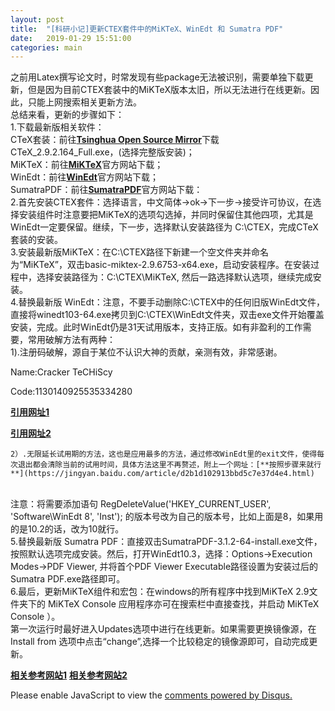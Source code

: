 ```yaml
---
layout: post
title:  "[科研小记]更新CTEX套件中的MiKTeX、WinEdt 和 Sumatra PDF"
date:   2019-01-29 15:51:00
categories: main
---
```


之前用Latex撰写论文时，时常发现有些package无法被识别，需要单独下载更新，但是因为目前CTEX套装中的MiKTeX版本太旧，所以无法进行在线更新。因此，只能上网搜索相关更新方法。<br>
总结来看，更新的步骤如下：<br>
1.下载最新版相关软件：<br>
CTeX套装：前往[**Tsinghua Open Source Mirror**](https://mirrors.tuna.tsinghua.edu.cn/ctex/legacy/2.9/)下载CTeX_2.9.2.164_Full.exe，(选择完整版安装)；
<br>
MiKTeX：前往[**MiKTeX**](https://miktex.org/download)官方网站下载；
<br>
WinEdt：前往[**WinEdt**](http://www.winedt.com/download.html)官方网站下载；
<br>
SumatraPDF：前往[**SumatraPDF**](https://www.sumatrapdfreader.org/download-free-pdf-viewer.html)官方网站下载：
<br>
2.首先安装CTEX套件：选择语言，中文简体->ok->下一步->接受许可协议，在选择安装组件时注意要把MiKTeX的选项勾选掉，并同时保留住其他四项，尤其是WinEdt一定要保留。继续，下一步，选择默认安装路径为 C:\CTEX，完成CTeX套装的安装。
<br>
3.安装最新版MiKTeX：在C:\CTEX路径下新建一个空文件夹并命名为“MiKTeX”，双击basic-miktex-2.9.6753-x64.exe，启动安装程序。在安装过程中，选择安装路径为：C:\CTEX\MiKTeX, 然后一路选择默认选项，继续完成安装。
<br>
4.替换最新版 WinEdt：注意，不要手动删除C:\CTEX中的任何旧版WinEdt文件，直接将winedt103-64.exe拷贝到C:\CTEX\WinEdt文件夹，双击exe文件开始覆盖安装，完成。此时WinEdt仍是31天试用版本，支持正版。如有非盈利的工作需要，常用破解方法有两种：
<br>
	1).注册码破解，源自于某位不认识大神的贡献，亲测有效，非常感谢。

Name:Cracker TeCHiScy
<br>

Code:1130140925535334280
<br>

[**引用网址1**](http://blog.csdn.net/sdujava2011/article/details/57409399)
<br>

[**引用网址2**](https://www.52pojie.cn/thread-595351-1-1.html)
<br>

	2）.无限延长试用期的方法，这也是应用最多的方法，通过修改WinEdt里的exit文件，使得每次退出都会清除当前的试用时间，具体方法这里不再赘述，附上一个网址：[**按照步骤来就行**](https://jingyan.baidu.com/article/d2b1d102913bbd5c7e37d4e4.html)
<br>
注意：将需要添加语句  RegDeleteValue('HKEY_CURRENT_USER', 'Software\WinEdt 8', 'Inst'); 的版本号改为自己的版本号，比如上面是8，如果用的是10.2的话，改为10就行。
<br>
5.替换最新版 Sumatra PDF：直接双击SumatraPDF-3.1.2-64-install.exe文件，按照默认选项完成安装。然后，打开WinEdt10.3，选择：Options->Execution Modes->PDF Viewer, 并将首个PDF Viewer Executable路径设置为安装过后的Sumatra PDF.exe路径即可。
<br>
6.最后，更新MiKTeX组件和宏包：在windows的所有程序中找到MiKTeX 2.9文件夹下的 MiKTeX Console 应用程序亦可在搜索栏中直接查找，并启动 MiKTeX Console ）。
<br>
第一次运行时最好进入Updates选项中进行在线更新。如果需要更换镜像源，在Install from 选项中点击“change”,选择一个比较稳定的镜像源即可，自动完成更新。

[**相关参考网站1**](https://zhuanlan.zhihu.com/p/47420690)
[**相关参考网站2**](https://www.cnblogs.com/xiachongkun/p/8176390.html)
<div id="disqus_thread"></div>
<script>

/**
*  RECOMMENDED CONFIGURATION VARIABLES: EDIT AND UNCOMMENT THE SECTION BELOW TO INSERT DYNAMIC VALUES FROM YOUR PLATFORM OR CMS.
*  LEARN WHY DEFINING THESE VARIABLES IS IMPORTANT: https://disqus.com/admin/universalcode/#configuration-variables*/
/*
var disqus_config = function () {
this.page.url = PAGE_URL;  // Replace PAGE_URL with your page's canonical URL variable
this.page.identifier = PAGE_IDENTIFIER; // Replace PAGE_IDENTIFIER with your page's unique identifier variable
};
*/
(function() { // DON'T EDIT BELOW THIS LINE
var d = document, s = d.createElement('script');
s.src = 'https://nathendrake.disqus.com/embed.js';
s.setAttribute('data-timestamp', +new Date());
(d.head || d.body).appendChild(s);
})();
</script>
<noscript>Please enable JavaScript to view the <a href="https://disqus.com/?ref_noscript">comments powered by Disqus.</a></noscript>

